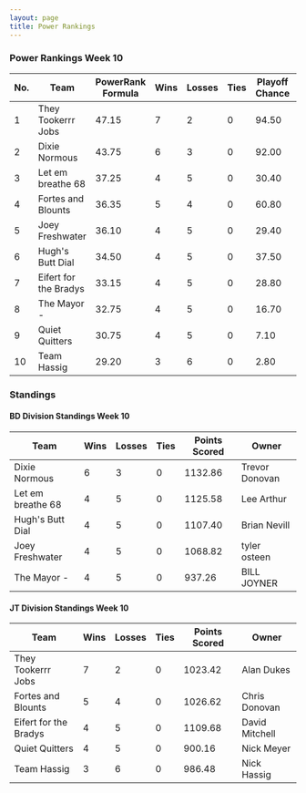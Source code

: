 ```yaml
---
layout: page
title: Power Rankings
---
```


### Power Rankings Week 10

|   No. | Team                   |   PowerRank Formula |   Wins |   Losses |   Ties |   Playoff Chance |   Points Scored | Owner           |
|-------|------------------------|---------------------|--------|----------|--------|------------------|-----------------|-----------------|
|     1 | They Tookerrr Jobs     |               47.15 |      7 |        2 |      0 |            94.50 |         1023.42 | Alan Dukes      |
|     2 | Dixie Normous          |               43.75 |      6 |        3 |      0 |            92.00 |         1132.86 | Trevor  Donovan |
|     3 | Let em breathe 68      |               37.25 |      4 |        5 |      0 |            30.40 |         1125.58 | Lee Arthur      |
|     4 | Fortes and Blounts     |               36.35 |      5 |        4 |      0 |            60.80 |         1026.62 | Chris Donovan   |
|     5 | Joey Freshwater        |               36.10 |      4 |        5 |      0 |            29.40 |         1068.82 | tyler osteen    |
|     6 | Hugh's  Butt Dial      |               34.50 |      4 |        5 |      0 |            37.50 |         1107.40 | Brian Nevill    |
|     7 | Eifert  for the Bradys |               33.15 |      4 |        5 |      0 |            28.80 |         1109.68 | David Mitchell  |
|     8 | The Mayor -            |               32.75 |      4 |        5 |      0 |            16.70 |          937.26 | BILL JOYNER     |
|     9 | Quiet Quitters         |               30.75 |      4 |        5 |      0 |             7.10 |          900.16 | Nick Meyer      |
|    10 | Team  Hassig           |               29.20 |      3 |        6 |      0 |             2.80 |          986.48 | Nick Hassig     |

### Standings

#### BD Division Standings Week 10

| Team              |   Wins |   Losses |   Ties |   Points Scored | Owner           |
|-------------------|--------|----------|--------|-----------------|-----------------|
| Dixie Normous     |      6 |        3 |      0 |         1132.86 | Trevor  Donovan |
| Let em breathe 68 |      4 |        5 |      0 |         1125.58 | Lee Arthur      |
| Hugh's  Butt Dial |      4 |        5 |      0 |         1107.40 | Brian Nevill    |
| Joey Freshwater   |      4 |        5 |      0 |         1068.82 | tyler osteen    |
| The Mayor -       |      4 |        5 |      0 |          937.26 | BILL JOYNER     |

#### JT Division Standings Week 10

| Team                   |   Wins |   Losses |   Ties |   Points Scored | Owner          |
|------------------------|--------|----------|--------|-----------------|----------------|
| They Tookerrr Jobs     |      7 |        2 |      0 |         1023.42 | Alan Dukes     |
| Fortes and Blounts     |      5 |        4 |      0 |         1026.62 | Chris Donovan  |
| Eifert  for the Bradys |      4 |        5 |      0 |         1109.68 | David Mitchell |
| Quiet Quitters         |      4 |        5 |      0 |          900.16 | Nick Meyer     |
| Team  Hassig           |      3 |        6 |      0 |          986.48 | Nick Hassig    |
